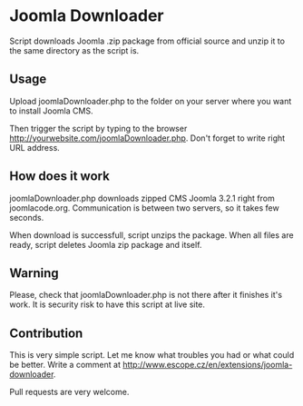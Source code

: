 Joomla Downloader
================

Script downloads Joomla .zip package from official source and unzip it to the same directory as the script is.

Usage
-----

Upload joomlaDownloader.php to the folder on your server where you want to install Joomla CMS.

Then trigger the script by typing to the browser http://yourwebsite.com/joomlaDownloader.php. Don't forget to write right URL address.

How does it work
----------------

joomlaDownloader.php downloads zipped CMS Joomla 3.2.1 right from joomlacode.org. Communication is between two servers, so it takes few seconds.

When download is successfull, script unzips the package. When all files are ready, script deletes Joomla zip package and itself. 

Warning
-------

Please, check that joomlaDownloader.php is not there after it finishes it's work. It is security risk to have this script at live site.

Contribution
------------

This is very simple script. Let me know what troubles you had or what could be better. Write a comment at http://www.escope.cz/en/extensions/joomla-downloader. 

Pull requests are very welcome.
